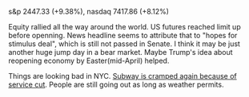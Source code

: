 s&p 2447.33 (+9.38%), nasdaq 7417.86 (+8.12%)

Equity rallied all the way around the world. US futures reached limit up before openning.
News headline seems to attribute that to "hopes for stimulus deal", which is still not passed in Senate.
I think it may be just another huge jump day in a bear market.
Maybe Trump's idea about reopening economy by Easter(mid-April) helped.

Things are looking bad in NYC. [Subway is cramped again because of service cut](https://nypost.com/2020/03/24/coronavirus-in-nyc-subway-cut-backs-leads-to-packed-commute/).
People are still going out as long as weather permits.


